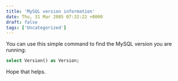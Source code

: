 ```yaml
---
title: 'MySQL version information'
date: Thu, 31 Mar 2005 07:32:22 +0000
draft: false
tags: ['Uncategorized']
---
```


You can use this simple command to find the MySQL version you are running:

```sql
select Version() as Version;
```

Hope that helps.
